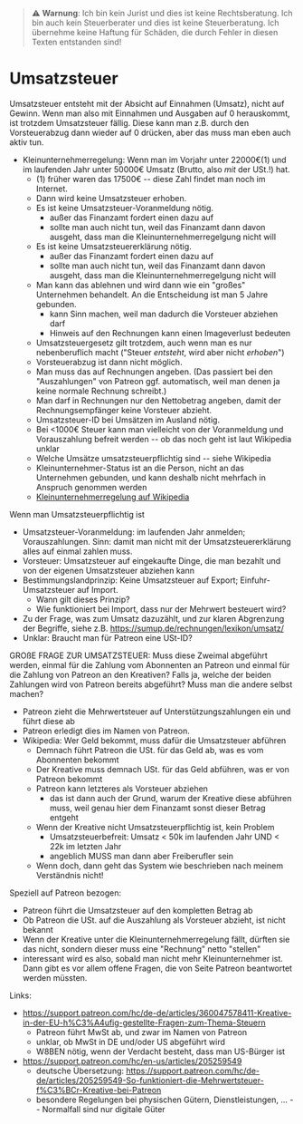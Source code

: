 > ⚠ **Warnung**: Ich bin kein Jurist und dies ist keine Rechtsberatung. Ich bin auch kein Steuerberater und dies ist keine Steuerberatung. Ich übernehme keine Haftung für Schäden, die durch Fehler in diesen Texten entstanden sind!

# Umsatzsteuer

Umsatzsteuer entsteht mit der Absicht auf Einnahmen (Umsatz), nicht auf Gewinn. Wenn man also mit Einnahmen und Ausgaben
auf 0 herauskommt, ist trotzdem Umsatzsteuer fällig. Diese kann man z.B. durch den Vorsteuerabzug dann wieder auf 0
drücken, aber das muss man eben auch aktiv tun.

* Kleinunternehmerregelung: Wenn man im Vorjahr unter 22000€(1) und im laufenden Jahr unter 50000€ Umsatz (Brutto, also _mit_ der USt.!) hat.
  * (1) früher waren das 17500€ -- diese Zahl findet man noch im Internet.
  * Dann wird keine Umsatzsteuer erhoben.
  * Es ist keine Umsatzsteuer-Voranmeldung nötig.
    * außer das Finanzamt fordert einen dazu auf
    * sollte man auch nicht tun, weil das Finanzamt dann davon ausgeht, dass man die Kleinunternehmerregelgung nicht will
  * Es ist keine Umsatzsteuererklärung nötig.
    * außer das Finanzamt fordert einen dazu auf
    * sollte man auch nicht tun, weil das Finanzamt dann davon ausgeht, dass man die Kleinunternehmerregelgung nicht will
  * Man kann das ablehnen und wird dann wie ein "großes" Unternehmen behandelt. An die Entscheidung ist man 5 Jahre gebunden.
    * kann Sinn machen, weil man dadurch die Vorsteuer abziehen darf
    * Hinweis auf den Rechnungen kann einen Imageverlust bedeuten
  * Umsatzsteuergesetz gilt trotzdem, auch wenn man es nur nebenberuflich macht ("Steuer _entsteht_, wird aber nicht _erhoben_")
  * Vorsteuerabzug ist dann nicht möglich.
  * Man muss das auf Rechnungen angeben. (Das passiert bei den "Auszahlungen" von Patreon ggf. automatisch, weil man denen ja keine normale Rechnung schreibt.)
  * Man darf in Rechnungen nur den Nettobetrag angeben, damit der Rechnungsempfänger keine Vorsteuer abzieht.
  * Umsatzsteuer-ID bei Umsätzen im Ausland nötig.
  * Bei <1000€ Steuer kann man vielleicht von der Voranmeldung und Vorauszahlung befreit werden -- ob das noch geht ist laut Wikipedia unklar
  * Welche Umsätze umsatzsteuerpflichtig sind -- siehe Wikipedia
  * Kleinunternehmer-Status ist an die Person, nicht an das Unternehmen gebunden, und kann deshalb nicht mehrfach in Anspruch genommen werden
  * [Kleinunternehmerregelung auf Wikipedia](https://de.wikipedia.org/wiki/Kleinunternehmerregelung_(Deutschland)) 

Wenn man Umsatzsteuerpflichtig ist
* Umsatzsteuer-Voranmeldung: im laufenden Jahr anmelden; Vorauszahlungen. Sinn: damit man nicht mit der Umsatzsteuererklärung alles auf einmal zahlen muss.
* Vorsteuer: Umsatzsteuer auf eingekaufte Dinge, die man bezahlt und von der eigenen Umsatzsteuer abziehen kann
* Bestimmungslandprinzip: Keine Umsatzsteuer auf Export; Einfuhr-Umsatzsteuer auf Import.
  * Wann gilt dieses Prinzip?
  * Wie funktioniert bei Import, dass nur der Mehrwert besteuert wird?
* Zu der Frage, was zum Umsatz dazuzählt, und zur klaren Abgrenzung der Begriffe, siehe z.B. https://sumup.de/rechnungen/lexikon/umsatz/
* Unklar: Braucht man für Patreon eine USt-ID?

GROßE FRAGE ZUR UMSATZSTEUER: Muss diese Zweimal abgeführt werden, einmal für die Zahlung vom Abonnenten an Patreon und
einmal für die Zahlung von Patreon an den Kreativen? Falls ja, welche der beiden Zahlungen wird von Patreon bereits
abgeführt? Muss man die andere selbst machen?
* Patreon zieht die Mehrwertsteuer auf Unterstützungszahlungen ein und führt diese ab
* Patreon erledigt dies im Namen von Patreon.
* Wikipedia: Wer Geld bekommt, muss dafür die Umsatzsteuer abführen
  * Demnach führt Patreon die USt. für das Geld ab, was es vom Abonnenten bekommt
  * Der Kreative muss demnach USt. für das Geld abführen, was er von Patreon bekommt
  * Patreon kann letzteres als Vorsteuer abziehen
    * das ist dann auch der Grund, warum der Kreative diese abführen muss, weil genau hier dem Finanzamt sonst dieser Betrag entgeht
  * Wenn der Kreative nicht Umsatzsteuerpflichtig ist, kein Problem
    * Umsatzsteuerbefreit: Umsatz < 50k im laufenden Jahr UND < 22k im letzten Jahr
    * angeblich MUSS man dann aber Freiberufler sein
  * Wenn doch, dann geht das System wie beschrieben nach meinem Verständnis nicht!

Speziell auf Patreon bezogen:
* Patreon führt die Umsatzsteuer auf den kompletten Betrag ab
* Ob Patreon die USt. auf die Auszahlung als Vorsteuer abzieht, ist nicht bekannt
* Wenn der Kreative unter die Kleinunternehmerregelung fällt, dürften sie das nicht, sondern dieser muss eine "Rechnung" netto "stellen"
* interessant wird es also, sobald man nicht mehr Kleinunternehmer ist. Dann gibt es vor allem offene Fragen, die von Seite Patreon beantwortet werden müssten.

Links:
* https://support.patreon.com/hc/de-de/articles/360047578411-Kreative-in-der-EU-h%C3%A4ufig-gestellte-Fragen-zum-Thema-Steuern
  * Patreon führt MwSt ab, und zwar im Namen von Patreon
  * unklar, ob MwSt in DE und/oder US abgeführt wird
  * W8BEN nötig, wenn der Verdacht besteht, dass man US-Bürger ist
* https://support.patreon.com/hc/en-us/articles/205259549
  * deutsche Übersetzung: https://support.patreon.com/hc/de-de/articles/205259549-So-funktioniert-die-Mehrwertsteuer-f%C3%BCr-Kreative-bei-Patreon
  * besondere Regelungen bei physischen Gütern, Dienstleistungen, ... -- Normalfall sind nur digitale Güter 

